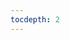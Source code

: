 ```yaml
---
tocdepth: 2
---
```


<!--- This file simply includes the top-level changelog --->

```{include} ../CHANGELOG.md
```
